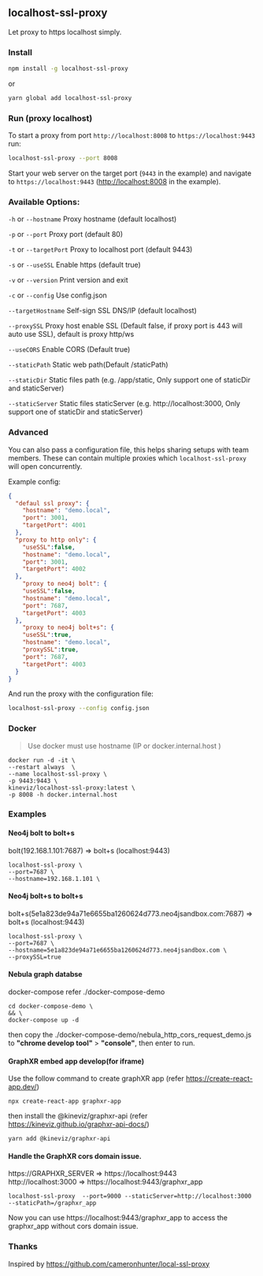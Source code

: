 ## localhost-ssl-proxy


Let proxy to https localhost simply.

### Install

```sh
npm install -g localhost-ssl-proxy
```

or 

```sh
yarn global add localhost-ssl-proxy
```

### Run (proxy localhost)

To start a proxy from port `http://localhost:8008` to `https://localhost:9443` run:
```sh
localhost-ssl-proxy --port 8008  
```

Start your web server on the target port (`9443` in the example) and navigate to `https://localhost:9443` ([http://localhost:8008](http://localhost:8008) in the example).


### Available Options:

`-h` or `--hostname`   Proxy hostname (default localhost)

`-p` or `--port`       Proxy port (default 80)

`-t` or `--targetPort` Proxy to localhost port (default 9443)

`-s` or `--useSSL`     Enable https (default true)

`-v` or `--version`    Print version and exit

`-c` or `--config`     Use config.json  

`--targetHostname`     Self-sign SSL DNS/IP (default localhost)

`--proxySSL`           Proxy host enable SSL (Default false, if proxy port is 443 will auto use SSL), default is proxy http/ws

`--useCORS`            Enable CORS (Default true)

`--staticPath`         Static web path(Default /staticPath)

`--staticDir`          Static files path (e.g.  /app/static, Only support one of staticDir and staticServer)

`--staticServer`       Static files staticServer (e.g. http://localhost:3000, Only support one of staticDir and staticServer)   

 
### Advanced

You can also pass a configuration file, this helps sharing setups with team members. These can contain multiple proxies which `localhost-ssl-proxy` will open concurrently.

Example config:
```json
{
  "defaul ssl proxy": {
    "hostname": "demo.local",
    "port": 3001,
    "targetPort": 4001
  },
  "proxy to http only": {
    "useSSL":false,
    "hostname": "demo.local",
    "port": 3001,
    "targetPort": 4002
  },
    "proxy to neo4j bolt": {
    "useSSL":false,
    "hostname": "demo.local",
    "port": 7687,
    "targetPort": 4003
  },
    "proxy to neo4j bolt+s": {
    "useSSL":true,
    "hostname": "demo.local",
    "proxySSL":true,
    "port": 7687,
    "targetPort": 4003
  }
}
```

And run the proxy with the configuration file:
```sh
localhost-ssl-proxy --config config.json
```

### Docker

> Use docker must use hostname (IP or docker.internal.host )

```
docker run -d -it \
--restart always  \
--name localhost-ssl-proxy \
-p 9443:9443 \
kineviz/localhost-ssl-proxy:latest \
-p 8008 -h docker.internal.host  
```

### Examples

#### Neo4j bolt to bolt+s
bolt(192.168.1.101:7687) => bolt+s (localhost:9443)
```
localhost-ssl-proxy \
--port=7687 \
--hostname=192.168.1.101 \
```

#### Neo4j bolt+s to bolt+s
bolt+s(5e1a823de94a71e6655ba1260624d773.neo4jsandbox.com:7687) => bolt+s (localhost:9443)
```
localhost-ssl-proxy \
--port=7687 \
--hostname=5e1a823de94a71e6655ba1260624d773.neo4jsandbox.com \
--proxySSL=true
```
#### Nebula graph databse

docker-compose refer ./docker-compose-demo
```
cd docker-compose-demo \
&& \
docker-compose up -d

```
then copy the ./docker-compose-demo/nebula_http_cors_request_demo.js to **"chrome develop tool"** > **"console"**, then enter to run.


#### GraphXR embed app develop(for iframe)

Use the follow command to create graphXR app (refer https://create-react-app.dev/)
 
```
npx create-react-app graphxr-app
```

then install the @kineviz/graphxr-api (refer https://kineviz.github.io/graphxr-api-docs/)

```
yarn add @kineviz/graphxr-api
```

#### Handle the GraphXR cors domain issue.

https://GRAPHXR_SERVER  =>  https://localhost:9443    
http://localhost:3000   =>  https://localhost:9443/graphxr_app   

```
localhost-ssl-proxy  --port=9000 --staticServer=http://localhost:3000 --staticPath=/graphxr_app
```
Now you can use https://localhost:9443/graphxr_app to access the graphxr_app without cors domain issue.


### Thanks
 

Inspired by <https://github.com/cameronhunter/local-ssl-proxy>